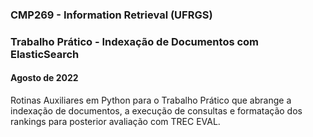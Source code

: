 ### CMP269 - Information Retrieval (UFRGS)
### Trabalho Prático - Indexação de Documentos com ElasticSearch
#### Agosto de 2022

Rotinas Auxiliares em Python para o Trabalho Prático que abrange a indexação de documentos, a execução de consultas e formatação dos rankings para posterior avaliação com TREC EVAL.
